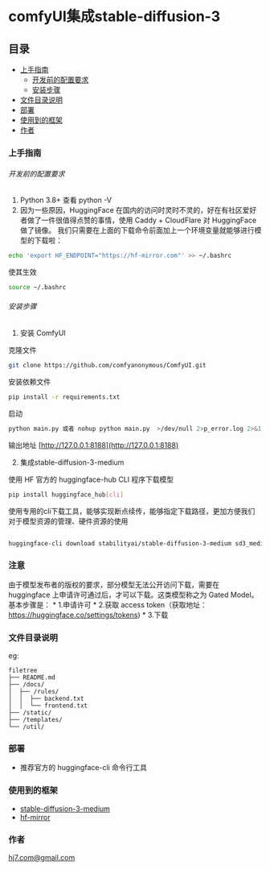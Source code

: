 

# comfyUI集成stable-diffusion-3


## 目录

- [上手指南](#上手指南)
  - [开发前的配置要求](#开发前的配置要求)
  - [安装步骤](#安装步骤)
- [文件目录说明](#文件目录说明)
- [部署](#部署)
- [使用到的框架](#使用到的框架)
- [作者](#作者)

### 上手指南

###### 开发前的配置要求

1. Python 3.8+   查看 python -V
2. 因为一些原因，HuggingFace 在国内的访问时灵时不灵的，好在有社区爱好者做了一件很值得点赞的事情，使用 Caddy + CloudFlare 对 HuggingFace 做了镜像。
我们只需要在上面的下载命令前面加上一个环境变量就能够进行模型的下载啦：
```sh
echo 'export HF_ENDPOINT="https://hf-mirror.com"' >> ~/.bashrc
```
使其生效
```sh
source ~/.bashrc
```
###### 安装步骤

1. 安装 ComfyUI

克隆文件
```sh
git clone https://github.com/comfyanonymous/ComfyUI.git
```
安装依赖文件
```sh
pip install -r requirements.txt
```
启动
```sh
python main.py 或者 nohup python main.py  >/dev/null 2>p_error.log 2>&1 &
```
输出地址 [http://127.0.0.1:8188](http://127.0.0.1:8188)

2. 集成stable-diffusion-3-medium

  使用 HF 官方的 huggingface-hub CLI 程序下载模型
  ```sh
  pip install huggingface_hub[cli]
  ```
  使用专用的cli下载工具，能够实现断点续传，能够指定下载路径，更加方便我们对于模型资源的管理、硬件资源的使用
  ```sh

  huggingface-cli download stabilityai/stable-diffusion-3-medium sd3_medium_incl_clips_t5xxlfp8.safetensors --local-dir=./models/checkpoints/ --token xxx

  ```
  ### 注意
  由于模型发布者的版权的要求，部分模型无法公开访问下载，需要在 huggingface 上申请许可通过后，才可以下载。这类模型称之为 Gated Model。基本步骤是：
	* 1.申请许可
	* 2.获取 access token（获取地址：https://huggingface.co/settings/tokens)
	* 3.下载

### 文件目录说明
eg:

```
filetree 
├── README.md
├── /docs/
│  ├── /rules/
│  │  ├── backend.txt
│  │  └── frontend.txt
├── /static/
├── /templates/
└── /util/
```


### 部署

- 推荐官方的 huggingface-cli 命令行工具

### 使用到的框架

- [stable-diffusion-3-medium](https://huggingface.co/stabilityai/stable-diffusion-3-medium)
- [hf-mirror](https://hf-mirror.com/)


### 作者
hj7.com@gmail.com



